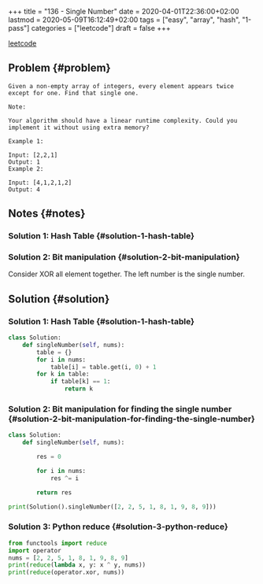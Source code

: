 +++
title = "136 - Single Number"
date = 2020-04-01T22:36:00+02:00
lastmod = 2020-05-09T16:12:49+02:00
tags = ["easy", "array", "hash", "1-pass"]
categories = ["leetcode"]
draft = false
+++

[leetcode](https://leetcode.com/problems/single-number/)


## Problem {#problem}

```text
Given a non-empty array of integers, every element appears twice except for one. Find that single one.

Note:

Your algorithm should have a linear runtime complexity. Could you implement it without using extra memory?

Example 1:

Input: [2,2,1]
Output: 1
Example 2:

Input: [4,1,2,1,2]
Output: 4
```


## Notes {#notes}


### Solution 1: Hash Table {#solution-1-hash-table}


### Solution 2: Bit manipulation {#solution-2-bit-manipulation}

Consider XOR all element together. The left number is the single number.


## Solution {#solution}


### Solution 1: Hash Table {#solution-1-hash-table}

```python
class Solution:
    def singleNumber(self, nums):
        table = {}
        for i in nums:
            table[i] = table.get(i, 0) + 1
        for k in table:
            if table[k] == 1:
                return k
```


### Solution 2: Bit manipulation for finding the single number {#solution-2-bit-manipulation-for-finding-the-single-number}

```python
class Solution:
    def singleNumber(self, nums):

        res = 0

        for i in nums:
            res ^= i

        return res

print(Solution().singleNumber([2, 2, 5, 1, 8, 1, 9, 8, 9]))
```


### Solution 3: Python reduce {#solution-3-python-reduce}

```python
from functools import reduce
import operator
nums = [2, 2, 5, 1, 8, 1, 9, 8, 9]
print(reduce(lambda x, y: x ^ y, nums))
print(reduce(operator.xor, nums))
```
